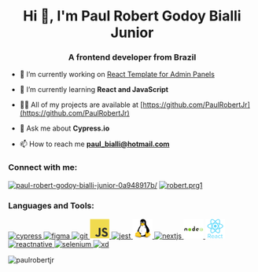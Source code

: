 <h1 align="center">Hi 👋, I'm Paul Robert Godoy Bialli Junior</h1>
<h3 align="center">A frontend developer from Brazil</h3>

- 🔭 I’m currently working on [React Template for Admin Panels](https://github.com/inovando/cra-template-inovando)

- 🌱 I’m currently learning **React and JavaScript**

- 👨‍💻 All of my projects are available at [https://github.com/PaulRobertJr](https://github.com/PaulRobertJr)

- 💬 Ask me about **Cypress.io**

- 📫 How to reach me **paul_bialli@hotmail.com**

<h3 align="left">Connect with me:</h3>
<p align="left">
<a href="https://linkedin.com/in/paul-robert-godoy-bialli-junior-0a948917b/" target="blank"><img align="center" src="https://cdn.jsdelivr.net/npm/simple-icons@3.0.1/icons/linkedin.svg" alt="paul-robert-godoy-bialli-junior-0a948917b/" height="30" width="40" /></a>
<a href="https://fb.com/robert.prg1" target="blank"><img align="center" src="https://cdn.jsdelivr.net/npm/simple-icons@3.0.1/icons/facebook.svg" alt="robert.prg1" height="30" width="40" /></a>
</p>

<h3 align="left">Languages and Tools:</h3>
<p align="left"> <a href="https://www.cypress.io" target="_blank"> <img src="https://raw.githubusercontent.com/simple-icons/simple-icons/6e46ec1fc23b60c8fd0d2f2ff46db82e16dbd75f/icons/cypress.svg" alt="cypress" width="40" height="40"/> </a> <a href="https://www.figma.com/" target="_blank"> <img src="https://www.vectorlogo.zone/logos/figma/figma-icon.svg" alt="figma" width="40" height="40"/> </a> <a href="https://git-scm.com/" target="_blank"> <img src="https://www.vectorlogo.zone/logos/git-scm/git-scm-icon.svg" alt="git" width="40" height="40"/> </a> <a href="https://developer.mozilla.org/en-US/docs/Web/JavaScript" target="_blank"> <img src="https://raw.githubusercontent.com/devicons/devicon/master/icons/javascript/javascript-original.svg" alt="javascript" width="40" height="40"/> </a> <a href="https://jestjs.io" target="_blank"> <img src="https://www.vectorlogo.zone/logos/jestjsio/jestjsio-icon.svg" alt="jest" width="40" height="40"/> </a> <a href="https://www.linux.org/" target="_blank"> <img src="https://raw.githubusercontent.com/devicons/devicon/master/icons/linux/linux-original.svg" alt="linux" width="40" height="40"/> </a> <a href="https://nextjs.org/" target="_blank"> <img src="https://cdn.worldvectorlogo.com/logos/nextjs-3.svg" alt="nextjs" width="40" height="40"/> </a> <a href="https://nodejs.org" target="_blank"> <img src="https://raw.githubusercontent.com/devicons/devicon/master/icons/nodejs/nodejs-original-wordmark.svg" alt="nodejs" width="40" height="40"/> </a> <a href="https://reactjs.org/" target="_blank"> <img src="https://raw.githubusercontent.com/devicons/devicon/master/icons/react/react-original-wordmark.svg" alt="react" width="40" height="40"/> </a> <a href="https://reactnative.dev/" target="_blank"> <img src="https://reactnative.dev/img/header_logo.svg" alt="reactnative" width="40" height="40"/> </a> <a href="https://www.selenium.dev" target="_blank"> <img src="https://raw.githubusercontent.com/detain/svg-logos/780f25886640cef088af994181646db2f6b1a3f8/svg/selenium-logo.svg" alt="selenium" width="40" height="40"/> </a> <a href="https://www.adobe.com/products/xd.html" target="_blank"> <img src="https://cdn.worldvectorlogo.com/logos/adobe-xd.svg" alt="xd" width="40" height="40"/> </a> </p>

<p><img align="center" src="https://github-readme-stats.vercel.app/api/top-langs?username=paulrobertjr&show_icons=true&locale=en&layout=compact" alt="paulrobertjr" /></p>
